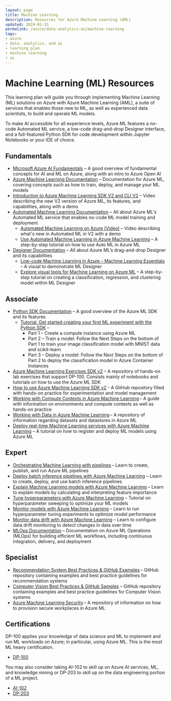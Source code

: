 ```yaml
---
layout: page
title: Machine Learning
description: Resources for Azure Machine Learning (AML)
updated: 2024-01-31
permalink: /azure/data-analytics-ai/machine-learning
tags: 
- azure
- data, analytics, and ai
- learning plan
- machine learning
- ai
---
```


# Machine Learning (ML) Resources

This learning plan will guide you through implementing Machine Learning (ML) solutions on Azure with Azure Machine Learning (AML), a suite of services that enables those new to ML, as well as experienced data scientists, to build and operate ML models.

To make AI accessible for all experience levels, Azure ML features a no-code Automated ML service, a low-code drag-and-drop Designer interface, and a full-featured Python SDK for code development within Jupyter Notebooks or your IDE of choice.

## Fundamentals

* [Microsoft Azure AI Fundamentals](https://learn.microsoft.com/en-us/training/paths/get-started-with-artificial-intelligence-on-azure/) – A good overview of fundamental concepts for AI and ML on Azure, along with an intro to Azure Open AI
* [Azure Machine Learning Documentation](https://docs.microsoft.com/en-us/azure/machine-learning/) – Documentation for Azure ML, covering concepts such as how to train, deploy, and manage your ML models
* [Introduction to Azure Machine Learning SDK V2 and CLI V2](https://www.youtube.com/watch?v=unbzStG3IVY&ab_channel=MicrosoftDeveloper) – Video describing the new V2 version of Azure ML, its features, and capabilities, along with a demo
* [Automated Machine Learning Documentation](https://docs.microsoft.com/en-us/azure/machine-learning/service/concept-automated-ml) – All about Azure ML's Automated ML service that enables no-code ML model training and deployment
    * [Automated Machine Learning on Azure (Video)](https://www.youtube.com/watch?v=tXrDscVaF4Q&ab_channel=MicrosoftDeveloper) – Video describing what's new in Automated ML in V2 with a demo
    * [Use Automated Machine Learning in Azure Machine Learning](https://docs.microsoft.com/en-us/learn/modules/use-automated-machine-learning/) – A step-by-step tutorial on how to use Auto ML in Azure ML
* [Designer Documentation](https://docs.microsoft.com/en-us/azure/machine-learning/concept-designer) – All about Azure ML’s drag-and-drop Designer and its capabilities
    * [Low-code Machine Learning in Azure – Machine Learning Essentials](https://www.youtube.com/watch?v=mwJ5Vbmy1AM) – A visual to demonstrate ML Designer
    * [Explore visual tools for Machine Learning on Azure ML](https://learn.microsoft.com/en-us/training/paths/create-no-code-predictive-models-azure-machine-learning/) – A step-by-step tutorial on creating a classification, regression, and clustering model within ML Designer

## Associate

* [Python SDK Documentation](https://docs.microsoft.com/en-us/python/api/overview/azure/ml/?view=azure-ml-py) – A good overview of the Azure ML SDK and its features
    * [Tutorial: Get started creating your first ML experiment with the Python SDK](https://docs.microsoft.com/en-us/azure/machine-learning/service/tutorial-1st-experiment-sdk-setup) –
        * Part 1 – Create a compute instance using Azure ML
        * Part 2 – Train a model: Follow the Next Steps on the bottom of Part 1 to train your image classification model with MNIST data and scikit-learn 
        * Part 3 – Deploy a model: Follow the Next Steps on the bottom of Part 2 to deploy the classification model in Azure Container Instances  
* [Azure Machine Learning Exercises SDK v2](https://microsoftlearning.github.io/mslearn-azure-ml/) – A repository of hands-on lab exercises that support DP-100. Consists mainly of notebooks and tutorials on how to use the Azure ML SDK
* [How to use Azure Machine Learning SDK v2](https://github.com/Azure/azureml-examples) - A GitHub repository filled with hands-on practice for experimentation and model management
* [Working with Compute Contexts in Azure Machine Learning](https://docs.microsoft.com/en-us/learn/modules/use-compute-contexts-in-aml/) – A guide with information on environments and compute contexts as well as hands-on practice
* [Working with Data in Azure Machine Learning](https://docs.microsoft.com/en-us/learn/modules/work-with-data-in-aml/) – A repository of information regarding datasets and datastores in Azure ML
* [Deploy real-time Machine Learning services with Azure Machine Learning](https://docs.microsoft.com/en-us/learn/modules/register-and-deploy-model-with-amls/?OCID=AID3027817) – A tutorial on how to register and deploy ML models using Azure ML

## Expert

* [Orchestrating Machine Learning with pipelines](https://docs.microsoft.com/en-us/learn/modules/create-pipelines-in-aml/) – Learn to create, publish, and run Azure ML pipelines
* [Deploy batch inference pipelines with Azure Machine Learning](https://docs.microsoft.com/en-us/learn/modules/deploy-batch-inference-pipelines-with-azure-machine-learning/) – Learn to create, deploy, and use batch inference pipelines
* [Explain Machine Learning models with Azure Machine Learning](https://docs.microsoft.com/en-us/learn/modules/explain-machine-learning-models-with-azure-machine-learning/?OCID=AID3027817) – Learn to explain models by calculating and interpreting feature importance
* [Tune hyperparameters with Azure Machine Learning](https://docs.microsoft.com/en-us/learn/modules/tune-hyperparameters-with-azure-machine-learning/?OCID=AID3027817) – Tutorial on hyperparameter sweeping to optimize your ML models
* [Monitor models with Azure Machine Learning](https://docs.microsoft.com/en-us/learn/modules/monitor-models-with-azure-machine-learning/?OCID=AID3027817) – Learn to run hyperparameter tuning experiments to optimize model performance
* [Monitor data drift with Azure Machine Learning](https://docs.microsoft.com/en-us/learn/modules/monitor-data-drift-with-azure-machine-learning/?OCID=AID3027817) – Learn to configure data drift monitoring to detect changes in data over time
* [MLOps Documentation](https://docs.microsoft.com/en-us/azure/machine-learning/concept-model-management-and-deployment) – Documentation on Azure ML Operations (MLOps) for building efficient ML workflows, including continuous integration, delivery, and deployment

## Specialist
* [Recommendation System Best Practices & GitHub Examples](https://github.com/microsoft/recommenders) – GitHub repository containing examples and best practice guidelines for recommendation systems
* [Computer Vision Best Practices & GitHub Samples](https://github.com/microsoft/computervision-recipes?OCID=AID3027817) – GitHub repository containing examples and best practice guidelines for Computer Vision systems
* [Azure Machine Learning Security](https://github.com/jhirono/amlsecurity) – A repository of information on how to provision secure workplaces in Azure ML

 
## Certifications

DP-100 applies your knowledge of data science and ML to implement and run ML workloads on Azure; in particular, using Azure ML. This is the most ML heavy certification.

* [DP-100](https://docs.microsoft.com/en-us/learn/certifications/exams/dp-100)

You may also consider taking AI-102 to skill up on Azure AI services, ML, and knowledge mining or DP-203 to skill up on the data engineering portion of a ML project. 

* [AI-102](https://learn.microsoft.com/en-us/credentials/certifications/exams/ai-102/)
* [DP-203](https://learn.microsoft.com/en-us/credentials/certifications/exams/dp-203/)
